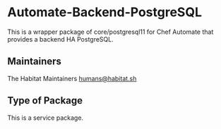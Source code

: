 # Automate-Backend-PostgreSQL

This is a wrapper package of core/postgresql11 for Chef Automate that provides a backend HA PostgreSQL.

## Maintainers

The Habitat Maintainers humans@habitat.sh

## Type of Package

This is a service package.
